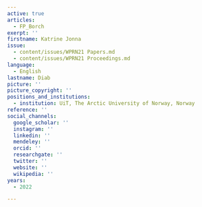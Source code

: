 ```yaml
---
active: true
articles:
  - FP_Borch
exerpt: ''
firstname: Katrine Jonna
issue:
  - content/issues/WPRN21 Papers.md
  - content/issues/WPRN21 Proceedings.md
language:
  - English
lastname: Diab
picture: ''
picture_copyright: ''
positions_and_institutions:
  - institution: UiT, The Arctic University of Norway, Norway
reference: ''
social_channels:
  google_scholar: ''
  instagram: ''
  linkedin: ''
  mendeley: ''
  orcid: ''
  researchgate: ''
  twitter: ''
  website: ''
  wikipedia: ''
years:
  - 2022

---
```

